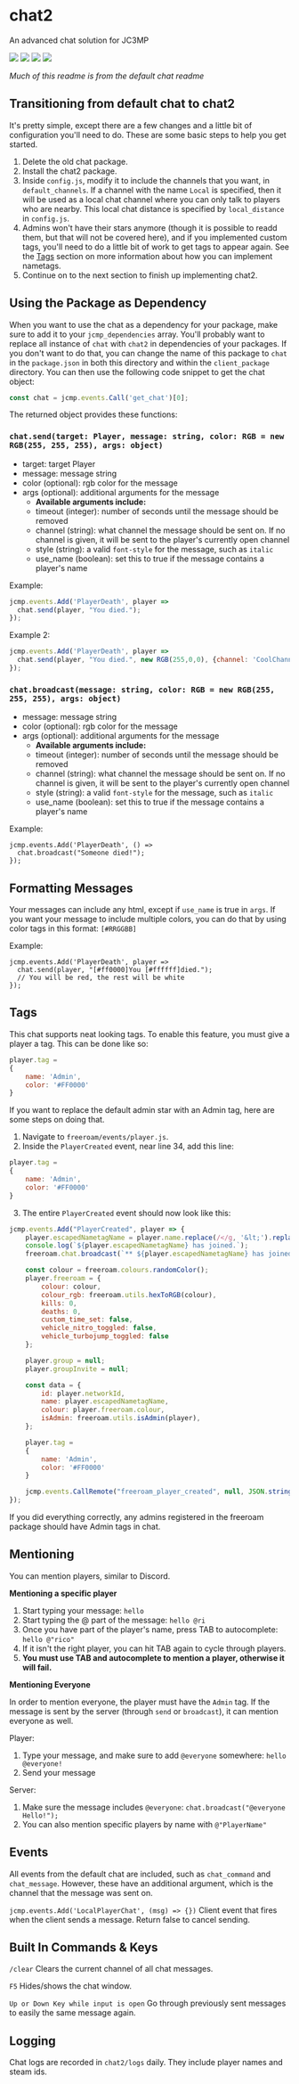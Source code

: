 # chat2
An advanced chat solution for JC3MP

![](https://media.giphy.com/media/ftdALo80vqCZT45oT8/giphy.gif)
![](https://i.imgur.com/CJc7Znd.png)
![](https://media.giphy.com/media/7NDDKWoQmYcoRvKziX/giphy.gif)
![](https://i.imgur.com/X85vBM7.png)

*Much of this readme is from the default chat readme*

## Transitioning from default chat to chat2
It's pretty simple, except there are a few changes and a little bit of configuration you'll need to do. These are some basic steps to help you get started.
1. Delete the old chat package.
2. Install the chat2 package.
3. Inside `config.js`, modify it to include the channels that you want, in `default_channels`. If a channel with the name `Local` is specified, then it will be used as a local chat channel where you can only talk to players who are nearby. This local chat distance is specified by `local_distance` in `config.js`.
4. Admins won't have their stars anymore (though it is possible to readd them, but that will not be covered here), and if you implemented custom tags, you'll need to do a little bit of work to get tags to appear again. See the [Tags](#tags) section on more information about how you can implement nametags.
5. Continue on to the next section to finish up implementing chat2.

## Using the Package as Dependency
When you want to use the chat as a dependency for your package, make sure to add it to your `jcmp_dependencies` array. You'll probably want to replace all instance of `chat` with `chat2` in dependencies of your packages. If you don't want to do that, you can change the name of this package to `chat` in the `package.json` in both this directory and within the `client_package` directory. You can then use the following code snippet to get the chat object:

```javascript
const chat = jcmp.events.Call('get_chat')[0];
```

The returned object provides these functions:

### `chat.send(target: Player, message: string, color: RGB = new RGB(255, 255, 255), args: object)`
* target: target Player
* message: message string
* color (optional): rgb color for the message
* args (optional): additional arguments for the message
    * **Available arguments include:**
    * timeout (integer): number of seconds until the message should be removed
    * channel (string): what channel the message should be sent on. If no channel is given, it will be sent to the player's currently open channel
    * style (string): a valid `font-style` for the message, such as `italic`
    * use_name (boolean): set this to true if the message contains a player's name 

Example:
```javascript
jcmp.events.Add('PlayerDeath', player =>
  chat.send(player, "You died.");
});
```

Example 2:
```javascript
jcmp.events.Add('PlayerDeath', player =>
  chat.send(player, "You died.", new RGB(255,0,0), {channel: 'CoolChannel', timeout: 10});
});
```

### `chat.broadcast(message: string, color: RGB = new RGB(255, 255, 255), args: object)`
* message: message string
* color (optional): rgb color for the message
* args (optional): additional arguments for the message
    * **Available arguments include:**
    * timeout (integer): number of seconds until the message should be removed
    * channel (string): what channel the message should be sent on. If no channel is given, it will be sent to the player's currently open channel
    * style (string): a valid `font-style` for the message, such as `italic`
    * use_name (boolean): set this to true if the message contains a player's name 

Example:
```
jcmp.events.Add('PlayerDeath', () =>
  chat.broadcast("Someone died!");
});
```

## Formatting Messages
Your messages can include any html, except if `use_name` is true in `args`.
If you want your message to include multiple colors, you can do that by using color tags in this format: `[#RRGGBB]`

Example:
```
jcmp.events.Add('PlayerDeath', player =>
  chat.send(player, "[#ff0000]You [#ffffff]died.");
  // You will be red, the rest will be white
});
```

## Tags
This chat supports neat looking tags. To enable this feature, you must give a player a tag. This can be done like so:
```javascript
player.tag = 
{
    name: 'Admin',
    color: '#FF0000'
}
```

If you want to replace the default admin star with an Admin tag, here are some steps on doing that.

1. Navigate to `freeroam/events/player.js`.
2. Inside the `PlayerCreated` event, near line 34, add this line:
```javascript
player.tag = 
{
    name: 'Admin',
    color: '#FF0000'
}
```

3. The entire `PlayerCreated` event should now look like this:
```javascript
jcmp.events.Add("PlayerCreated", player => {
    player.escapedNametagName = player.name.replace(/</g, '&lt;').replace(/>/g, '&gt;').substring(0, 40);
    console.log(`${player.escapedNametagName} has joined.`);
    freeroam.chat.broadcast(`** ${player.escapedNametagName} has joined.`, freeroam.config.colours.connection);

    const colour = freeroam.colours.randomColor();
    player.freeroam = {
        colour: colour,
        colour_rgb: freeroam.utils.hexToRGB(colour),
        kills: 0,
        deaths: 0,
        custom_time_set: false,
        vehicle_nitro_toggled: false,
        vehicle_turbojump_toggled: false
    };

    player.group = null;
    player.groupInvite = null;

    const data = {
        id: player.networkId,
        name: player.escapedNametagName,
        colour: player.freeroam.colour,
        isAdmin: freeroam.utils.isAdmin(player),
    };

    player.tag = 
    {
        name: 'Admin',
        color: '#FF0000'
    }

    jcmp.events.CallRemote("freeroam_player_created", null, JSON.stringify(data));
});
```

If you did everything correctly, any admins registered in the freeroam package should have Admin tags in chat.

## Mentioning
You can mention players, similar to Discord.

**Mentioning a specific player**

1. Start typing your message: `hello`
2. Start typing the @ part of the message: `hello @ri`
3. Once you have part of the player's name, press TAB to autocomplete: `hello @"rico"`
4. If it isn't the right player, you can hit TAB again to cycle through players.
5. **You __must__ use TAB and autocomplete to mention a player, otherwise it will fail.**

**Mentioning Everyone**

In order to mention everyone, the player must have the `Admin` tag. If the message is sent by the server (through `send` or `broadcast`), it can mention everyone as well.

Player:
1. Type your message, and make sure to add `@everyone` somewhere: `hello @everyone!`
2. Send your message

Server:
1. Make sure the message includes `@everyone`: `chat.broadcast("@everyone Hello!");`
2. You can also mention specific players by name with `@"PlayerName"`

## Events
All events from the default chat are included, such as `chat_command` and `chat_message`. However, these have an additional argument, which is the channel that the message was sent on.

`jcmp.events.Add('LocalPlayerChat', (msg) => {})`
Client event that fires when the client sends a message. Return false to cancel sending.


## Built In Commands & Keys
`/clear`
Clears the current channel of all chat messages.

`F5`
Hides/shows the chat window.

`Up or Down Key while input is open`
Go through previously sent messages to easily the same message again.

## Logging
Chat logs are recorded in `chat2/logs` daily. They include player names and steam ids.